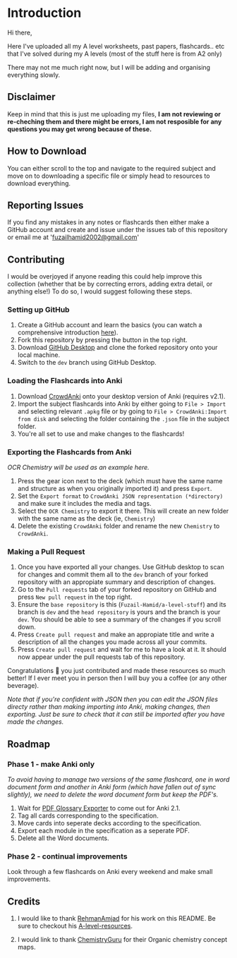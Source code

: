 # Introduction

Hi there,

Here I've uploaded all my A level worksheets, past papers, flashcards.. etc that I've solved during my A levels (most of the stuff here is from A2 only)

There may not me much right now, but I will be adding and organising everything slowly. 

## Disclaimer
Keep in mind that this is just me uploading my files, **I am not reviewing or re-cheching them and there might be errors, I am not resposible for any questions you may get wrong because of these.**

## How to Download
You can either scroll to the top and navigate to the required subject and move on to downloading a specific file or simply head to resources to download everything.

## Reporting Issues
If you find any mistakes in any notes or flashcards then either make a GitHub account and create and issue under the issues tab of this repository or email me at 'fuzailhamid2002@gmail.com'

## Contributing
I would be overjoyed if anyone reading this could help improve this collection (whether that be by correcting errors, adding extra detail, or anything else!) To do so, I would suggest following these steps.

### Setting up GitHub
1. Create a GitHub account and learn the basics (you can watch a comprehensive introduction [here](https://www.youtube.com/watch?v=RGOj5yH7evk)).
2. Fork this repository by pressing the button in the top right.
3. Download [GitHub Desktop](https://desktop.github.com/) and clone the forked repository onto your local machine.
4. Switch to the `dev` branch using GitHub Desktop.

### Loading the Flashcards into Anki
1. Download [CrowdAnki](https://ankiweb.net/shared/info/1788670778) onto your desktop version of Anki (requires v2.1).
2. Import the subject flashcards into Anki by either going to `File > Import` and selecting relevant `.apkg` file or by going to `File > CrowdAnki:Import from disk` and selecting the folder containing the `.json` file in the subject folder.
3. You're all set to use and make changes to the flashcards!

### Exporting the Flashcards from Anki
_OCR Chemistry will be used as an example here._

1. Press the gear icon next to the deck (which must have the same name and structure as when you originally imported it) and press `Export`.
2. Set the `Export format` to `CrowdAnki JSON representation (*directory)` and make sure it includes the media and tags.
3. Select the `OCR Chemistry` to export it there. This will create an new folder with the same name as the deck (ie, `Chemistry`)
4. Delete the existing `CrowdAnki` folder and rename the new `Chemistry` to `CrowdAnki`.

### Making a Pull Request
1. Once you have exported all your changes. Use GitHub desktop to scan for changes and commit them all to the `dev` branch of your forked repository with an appropiate summary and description of changes.
2. Go to the `Pull requests` tab of your forked repository on GitHub and press `New pull request` in the top right.
3. Ensure the `base repository` is this (`Fuzail-Hamid/a-level-stuff`) and its branch is `dev` and the `head repository` is yours and the branch is your `dev`. You should be able to see a summary of the changes if you scroll down.
4. Press `Create pull request` and make an appropiate title and write a description of all the changes you made across all your commits.
5. Press `Create pull request` and wait for me to have a look at it. It should now appear under the pull requests tab of this repository.

Congratulations 🎉 you just contributed and made these resources so much better! If I ever meet you in person then I will buy you a coffee (or any other beverage). 

_Note that if you're confident with JSON then you can edit the JSON files directy rather than making importing into Anki, making changes, then exporting. Just be sure to check that it can still be imported after you have made the changes._

## Roadmap
### Phase 1 - make Anki only
_To avoid having to manage two versions of the same flashcard, one in word document form and another in Anki form (which have fallen out of sync slightly), we need to delete the word document form but keep the PDF's._

1. Wait for [PDF Glossary Exporter](https://ankiweb.net/shared/info/1334168683) to come out for Anki 2.1.
2. Tag all cards corresponding to the specification.
3. Move cards into seperate decks according to the specification.
4. Export each module in the specification as a seperate PDF.
5. Delete all the Word documents.

### Phase 2 - continual improvements
Look through a few flashcards on Anki every weekend and make small improvements.

## Credits
1) I would like to thank [RehmanAmjad](https://github.com/RehmanAmjad) for his work on this README. Be sure to checkout his [A-level-resources](https://github.com/RehmanAmjad/a-level-resources).

2) I would link to thank [ChemistryGuru](https://chemistryguru.com.sg) for their Organic chemistry concept maps.
